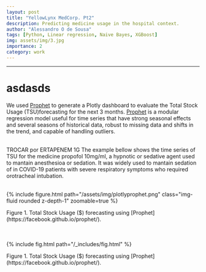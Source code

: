 ```yaml
---
layout: post
title: "YellowLynx MedCorp. Pt2"
description: Predicting medicine usage in the hospital context.
author: "Alessandro O de Sousa"
tags: [Python, Linear regression, Naive Bayes, XGBoost]
img: assets/img/3.jpg
importance: 2
category: work
---
```


<hr>


# asdasds
We used [Prophet](https://facebook.github.io/prophet/) to generate a Plotly dashboard to evaluate the Total Stock Usage (TSU)forecasting for the next 3 months. [Prophet](https://facebook.github.io/prophet/) is a modular regression model useful for time series that have strong seasonal effects and several seasons of historical data, robust to missing data and shifts in the trend, and capable of handling outliers.<br><br>

TROCAR por ERTAPENEM 1G
The example bellow shows the time series of TSU for the medicine propofol 10mg/ml, a hypnotic or sedative agent used to mantain anesthesioa or sedation. It was widely used to mantain sedation of in COVID-19 patients with severe respiratory symptoms who required orotracheal intubation.<br><br>


{% include figure.html path="/assets/img/plotlyprophet.png" class="img-fluid rounded z-depth-1" zoomable=true %} 
<div class="caption">Figure 1. Total Stock Usage ($) forecasting using [Prophet](https://facebook.github.io/prophet/).</div><br><br>

{% include fig.html path="/_includes/fig.html" %}
<div class="caption">Figure 1. Total Stock Usage ($) forecasting using [Prophet](https://facebook.github.io/prophet/).</div><br><br>